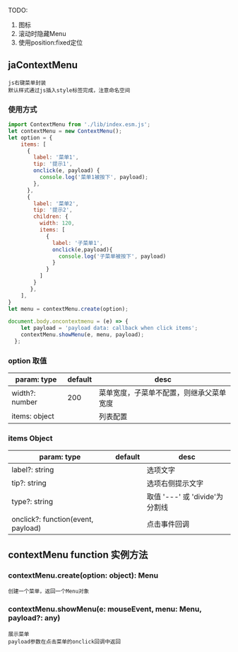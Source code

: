 TODO: 
1. 图标 
2. 滚动时隐藏Menu
3. 使用position:fixed定位
## jaContextMenu
    js右键菜单封装  
    默认样式通过js插入style标签完成，注意命名空间
### 使用方式
```javascript
import ContextMenu from './lib/index.esm.js';  
let contextMenu = new ContextMenu();
let option = {
    items: [
      { 
        label: '菜单1', 
        tip: '提示1', 
        onclick(e, payload) {
          console.log('菜单1被按下', payload);
        },
      },
      { 
        label: '菜单2', 
        tip: '提示2',
        children: {
          width: 120,
          items: [
            {
              label: '子菜单1',
              onclick(e,payload){
                console.log('子菜单被按下', payload)
              }
            }
          ]
        }
       },
    ],
}
let menu = contextMenu.create(option);

document.body.oncontextmenu = (e) => {
    let payload = 'payload data: callback when click items';
    contextMenu.showMenu(e, menu, payload);
  };
 ```
### option 取值
| param: type | default | desc |
| ---- | ---- | ---- |
| width?: number| 200 | 菜单宽度，子菜单不配置，则继承父菜单宽度 |
| items: object |    | 列表配置 |
### items Object
| param: type | default | desc |
| ---- | ---- | ---- |
| label?: string |    |  选项文字 |
| tip?: string |    | 选项右侧提示文字 |
| type?: string |     | 取值 '---' 或 'divide'为分割线| 
| onclick?: function(event, payload)|   | 点击事件回调 |

## contextMenu function 实例方法
### contextMenu.create(option: object): Menu
    创建一个菜单，返回一个Menu对象
### contextMenu.showMenu(e: mouseEvent, menu: Menu, payload?: any)
    展示菜单  
    payload参数在点击菜单的onclick回调中返回